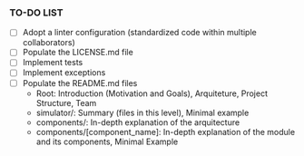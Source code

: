 ### TO-DO LIST

- [ ] Adopt a linter configuration (standardized code within multiple collaborators)
- [ ] Populate the LICENSE.md file
- [ ] Implement tests
- [ ] Implement exceptions
- [ ] Populate the README.md files
    - Root: Introduction (Motivation and Goals), Arquiteture, Project Structure, Team
    - simulator/: Summary (files in this level), Minimal example
    - components/: In-depth explanation of the arquitecture
    - components/[component_name]: In-depth explanation of the module and its components, Minimal Example
